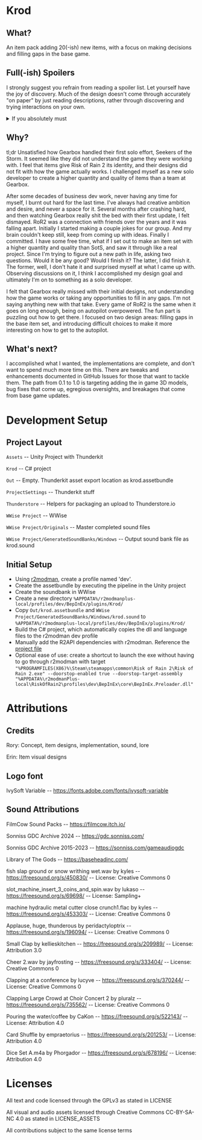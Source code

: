 # Krod

## What?

An item pack adding 20(-ish) new items, with a focus on making decisions and filling gaps in the base game.

## Full(-ish) Spoilers

I strongly suggest you refrain from reading a spoiler list. Let yourself have the joy of discovery. Much of the design doesn't come through accurately "on paper" by just reading descriptions, rather through discovering and trying interactions on your own.

<details><summary>If you absolutely must</summary> 
  
you can see most of the items in the [spoiler](SPOILERS.md) document.
</details>

## Why?

tl;dr Unsatisfied how Gearbox handled their first solo effort, Seekers of the Storm. It seemed like they did not understand the game they were working with. I feel that items give Risk of Rain 2 its identity, and their designs did not fit with how the game actually works. I challenged myself as a new solo developer to create a higher quantity and quality of items than a team at Gearbox.

After some decades of business dev work, never having any time for myself, I burnt out hard for the last time. I've always had creative ambition and desire, and never a space for it. Several months after crashing hard, and then watching Gearbox really shit the bed with their first update, I felt dismayed. RoR2 was a connection with friends over the years and it was falling apart. Initially I started making a couple jokes for our group. And my brain couldn't keep still, keep from coming up with ideas. Finally I committed. I have some free time, what if I set out to make an item set with a higher quantity and quality than SotS, and saw it through like a real project. Since I'm trying to figure out a new path in life, asking two questions. Would it be any good? Would I finish it? The latter, I did finish it. The former, well, I don't hate it and surprised myself at what I came up with. Observing discussions on it, I think I accomplished my design goal and ultimately I'm on to something as a solo developer.

I felt that Gearbox really missed with their initial designs, not understanding how the game works or taking any opportunities to fill in any gaps. I'm not saying anything new with that take. Every game of RoR2 is the same when it goes on long enough, being on autopilot overpowered. The fun part is puzzling out how to get there. I focused on two design areas: filling gaps in the base item set, and introducing difficult choices to make it more interesting on how to get to the autopilot.

## What's next?

I accomplished what I wanted, the implementations are complete, and don't want to spend much more time on this. There are tweaks and enhancements documented in GitHub Issues for those that want to tackle them. The path from 0.1 to 1.0 is targeting adding the in game 3D models, bug fixes that come up, egregious oversights, and breakages that come from base game updates.

# Development Setup

## Project Layout

`Assets` -- Unity Project with Thunderkit

`Krod` -- C# project

`Out` -- Empty. Thunderkit asset export location as krod.assetbundle

`ProjectSettings` -- Thunderkit stuff

`Thunderstore` -- Helpers for packaging an upload to Thunderstore.io

`WWise Project` -- WWise

`WWise Project/Originals` -- Master completed sound files

`WWise Project/GeneratedSoundBanks/Windows` -- Output sound bank file as krod.sound

## Initial Setup

- Using [r2modman](https://r2modman.com/), create a profile named 'dev'.
- Create the assetbundle by executing the pipeline in the Unity project
- Create the soundbank in WWise
- Create a new directory `%APPDATA%/r2modmanplus-local/profiles/dev/BepInEx/plugins/Krod/`
- Copy `Out/krod.assetbundle` and `WWise Project/GeneratedSoundBanks/Windows/krod.sound` to `%APPDATA%/r2modmanplus-local/profiles/dev/BepInEx/plugins/Krod/`
- Build the C# project, which automatically copies the dll and language files to the r2modman dev profile
- Manually add the R2API dependencies with r2modman. Reference the [project file](Krod/Krod.csproj)
- Optional ease of use: create a shortcut to launch the exe without having to go through r2modman with target `"%PROGRAMFILES(X86)%\Steam\steamapps\common\Risk of Rain 2\Risk of Rain 2.exe" --doorstop-enabled true --doorstop-target-assembly "%APPDATA%\r2modmanPlus-local\RiskOfRain2\profiles\dev\BepInEx\core\BepInEx.Preloader.dll"`

# Attributions

## Credits

Rory: Concept, item designs, implementation, sound, lore

Erin: Item visual designs

## Logo font

IvySoft Variable -- https://fonts.adobe.com/fonts/ivysoft-variable

## Sound Attributions

FilmCow Sound Packs -- https://filmcow.itch.io/

Sonniss GDC Archive 2024 -- https://gdc.sonniss.com/

Sonniss GDC Archive 2015-2023 -- https://sonniss.com/gameaudiogdc

Library of The Gods -- https://baseheadinc.com/

fish slap ground or snow writhing wet.wav by kyles -- https://freesound.org/s/450830/ -- License: Creative Commons 0

slot_machine_insert_3_coins_and_spin.wav by lukaso -- https://freesound.org/s/69698/ -- License: Sampling+

machine hydraulic metal cutter close crunch1.flac by kyles -- https://freesound.org/s/453303/ -- License: Creative Commons 0

Applause, huge, thunderous by peridactyloptrix -- https://freesound.org/s/196094/ -- License: Creative Commons 0

Small Clap by kellieskitchen -- https://freesound.org/s/209989/ -- License: Attribution 3.0

Cheer 2.wav by jayfrosting -- https://freesound.org/s/333404/ -- License: Creative Commons 0

Clapping at a conference by lucyve -- https://freesound.org/s/370244/ -- License: Creative Commons 0

Clapping Large Crowd at Choir Concert 2 by pluralz -- https://freesound.org/s/735562/ -- License: Creative Commons 0

Pouring the water/coffee by CaKon -- https://freesound.org/s/522143/ -- License: Attribution 4.0

Card Shuffle by empraetorius -- https://freesound.org/s/201253/ -- License: Attribution 4.0

Dice Set A.m4a by Phorgador -- https://freesound.org/s/678196/ -- License: Attribution 4.0

# Licenses

All text and code licensed through the GPLv3 as stated in LICENSE

All visual and audio assets licensed through Creative Commons CC-BY-SA-NC 4.0 as stated in LICENSE_ASSETS

All contributions subject to the same license terms
